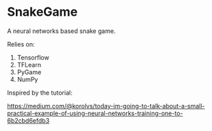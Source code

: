 # SnakeGame

A neural networks based snake game.

Relies on:
1. Tensorflow
2. TFLearn
3. PyGame
4. NumPy

Inspired by the tutorial:

https://medium.com/@korolvs/today-im-going-to-talk-about-a-small-practical-example-of-using-neural-networks-training-one-to-6b2cbd6efdb3
